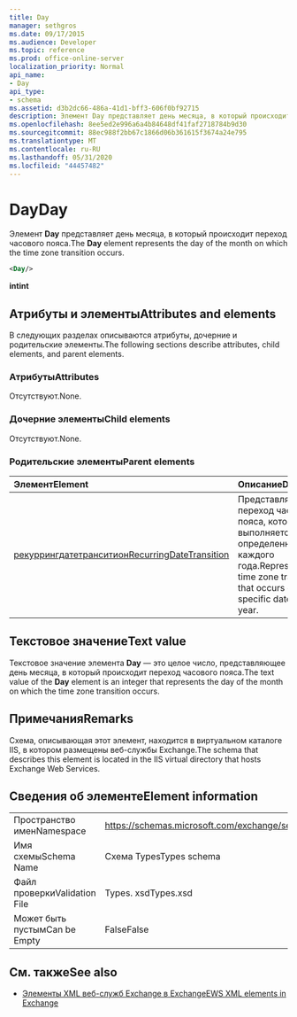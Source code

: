```yaml
---
title: Day
manager: sethgros
ms.date: 09/17/2015
ms.audience: Developer
ms.topic: reference
ms.prod: office-online-server
localization_priority: Normal
api_name:
- Day
api_type:
- schema
ms.assetid: d3b2dc66-486a-41d1-bff3-606f0bf92715
description: Элемент Day представляет день месяца, в который происходит переход часового пояса.
ms.openlocfilehash: 8ee5ed2e996a6a4b84648df41faf2718784b9d30
ms.sourcegitcommit: 88ec988f2bb67c1866d06b361615f3674a24e795
ms.translationtype: MT
ms.contentlocale: ru-RU
ms.lasthandoff: 05/31/2020
ms.locfileid: "44457482"
---
```

# <a name="day"></a><span data-ttu-id="29866-103">Day</span><span class="sxs-lookup"><span data-stu-id="29866-103">Day</span></span>

<span data-ttu-id="29866-104">Элемент **Day** представляет день месяца, в который происходит переход часового пояса.</span><span class="sxs-lookup"><span data-stu-id="29866-104">The **Day** element represents the day of the month on which the time zone transition occurs.</span></span> 
  
```xml
<Day/>
```

<span data-ttu-id="29866-105">**int**</span><span class="sxs-lookup"><span data-stu-id="29866-105">**int**</span></span>

## <a name="attributes-and-elements"></a><span data-ttu-id="29866-106">Атрибуты и элементы</span><span class="sxs-lookup"><span data-stu-id="29866-106">Attributes and elements</span></span>

<span data-ttu-id="29866-107">В следующих разделах описываются атрибуты, дочерние и родительские элементы.</span><span class="sxs-lookup"><span data-stu-id="29866-107">The following sections describe attributes, child elements, and parent elements.</span></span>
  
### <a name="attributes"></a><span data-ttu-id="29866-108">Атрибуты</span><span class="sxs-lookup"><span data-stu-id="29866-108">Attributes</span></span>

<span data-ttu-id="29866-109">Отсутствуют.</span><span class="sxs-lookup"><span data-stu-id="29866-109">None.</span></span>
  
### <a name="child-elements"></a><span data-ttu-id="29866-110">Дочерние элементы</span><span class="sxs-lookup"><span data-stu-id="29866-110">Child elements</span></span>

<span data-ttu-id="29866-111">Отсутствуют.</span><span class="sxs-lookup"><span data-stu-id="29866-111">None.</span></span>
  
### <a name="parent-elements"></a><span data-ttu-id="29866-112">Родительские элементы</span><span class="sxs-lookup"><span data-stu-id="29866-112">Parent elements</span></span>

|<span data-ttu-id="29866-113">**Элемент**</span><span class="sxs-lookup"><span data-stu-id="29866-113">**Element**</span></span>|<span data-ttu-id="29866-114">**Описание**</span><span class="sxs-lookup"><span data-stu-id="29866-114">**Description**</span></span>|
|:-----|:-----|
|[<span data-ttu-id="29866-115">рекуррингдатетранситион</span><span class="sxs-lookup"><span data-stu-id="29866-115">RecurringDateTransition</span></span>](recurringdatetransition.md) <br/> |<span data-ttu-id="29866-116">Представляет переход часового пояса, который выполняется в определенный день каждого года.</span><span class="sxs-lookup"><span data-stu-id="29866-116">Represents a time zone transition that occurs on a specific date each year.</span></span>  <br/> |
   
## <a name="text-value"></a><span data-ttu-id="29866-117">Текстовое значение</span><span class="sxs-lookup"><span data-stu-id="29866-117">Text value</span></span>

<span data-ttu-id="29866-118">Текстовое значение элемента **Day** — это целое число, представляющее день месяца, в который происходит переход часового пояса.</span><span class="sxs-lookup"><span data-stu-id="29866-118">The text value of the **Day** element is an integer that represents the day of the month on which the time zone transition occurs.</span></span> 
  
## <a name="remarks"></a><span data-ttu-id="29866-119">Примечания</span><span class="sxs-lookup"><span data-stu-id="29866-119">Remarks</span></span>

<span data-ttu-id="29866-120">Схема, описывающая этот элемент, находится в виртуальном каталоге IIS, в котором размещены веб-службы Exchange.</span><span class="sxs-lookup"><span data-stu-id="29866-120">The schema that describes this element is located in the IIS virtual directory that hosts Exchange Web Services.</span></span>
  
## <a name="element-information"></a><span data-ttu-id="29866-121">Сведения об элементе</span><span class="sxs-lookup"><span data-stu-id="29866-121">Element information</span></span>

|||
|:-----|:-----|
|<span data-ttu-id="29866-122">Пространство имен</span><span class="sxs-lookup"><span data-stu-id="29866-122">Namespace</span></span>  <br/> |https://schemas.microsoft.com/exchange/services/2006/types  <br/> |
|<span data-ttu-id="29866-123">Имя схемы</span><span class="sxs-lookup"><span data-stu-id="29866-123">Schema Name</span></span>  <br/> |<span data-ttu-id="29866-124">Схема Types</span><span class="sxs-lookup"><span data-stu-id="29866-124">Types schema</span></span>  <br/> |
|<span data-ttu-id="29866-125">Файл проверки</span><span class="sxs-lookup"><span data-stu-id="29866-125">Validation File</span></span>  <br/> |<span data-ttu-id="29866-126">Types. xsd</span><span class="sxs-lookup"><span data-stu-id="29866-126">Types.xsd</span></span>  <br/> |
|<span data-ttu-id="29866-127">Может быть пустым</span><span class="sxs-lookup"><span data-stu-id="29866-127">Can be Empty</span></span>  <br/> |<span data-ttu-id="29866-128">False</span><span class="sxs-lookup"><span data-stu-id="29866-128">False</span></span>  <br/> |
   
## <a name="see-also"></a><span data-ttu-id="29866-129">См. также</span><span class="sxs-lookup"><span data-stu-id="29866-129">See also</span></span>

- [<span data-ttu-id="29866-130">Элементы XML веб-служб Exchange в Exchange</span><span class="sxs-lookup"><span data-stu-id="29866-130">EWS XML elements in Exchange</span></span>](ews-xml-elements-in-exchange.md)


